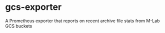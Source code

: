 # gcs-exporter

A Prometheus exporter that reports on recent archive file stats from M-Lab GCS buckets
